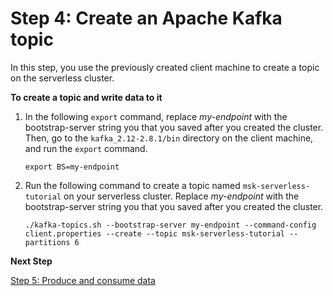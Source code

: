 # Step 4: Create an Apache Kafka topic<a name="msk-serverless-create-topic"></a>

In this step, you use the previously created client machine to create a topic on the serverless cluster\.

**To create a topic and write data to it**

1. In the following `export` command, replace *my\-endpoint* with the bootstrap\-server string you that you saved after you created the cluster\. Then, go to the `kafka_2.12-2.8.1/bin` directory on the client machine, and run the `export` command\.

   ```
   export BS=my-endpoint
   ```

1. Run the following command to create a topic named `msk-serverless-tutorial` on your serverless cluster\. Replace *my\-endpoint* with the bootstrap\-server string you that you saved after you created the cluster\.

   ```
   ./kafka-topics.sh --bootstrap-server my-endpoint --command-config client.properties --create --topic msk-serverless-tutorial --partitions 6
   ```

**Next Step**

[Step 5: Produce and consume data](msk-serverless-produce-consume.md)